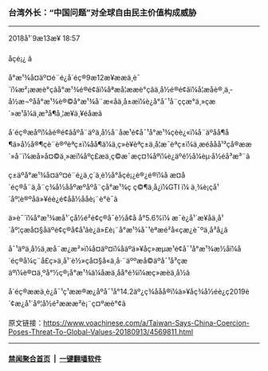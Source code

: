 ### 台湾外长：“中国问题”对全球自由民主价值构成威胁
------------------------

<div class="published">
 <span class="date" title="ä¸­å½æ¶é´">
  <time datetime="2018-09-13T18:57:03+08:00">
   2018å¹´9æ13æ¥ 18:57
  </time>
 </span>
</div>
<br/>
<div class="wsw">
 <span class="dateline">
  åçé¡¿ â
 </span>
 <p>
  å°æ¹¾å¤äº¤é¨é¿å´éç®9æ12æ¥ææä¸è¯´ï¼æ²¡ææè°çâå°æ¹¾é®é¢âï¼åªæå¦ææè°çâä¸­å½é®é¢âï¼å¦æåè®¸ä¸­å½æ¬ºåå°æ¹¾è®©å°æ¹¾å¨æ«åä¸å±æï¼è¿å°å¯¹å¨ççæ°ä¸»çæ´»æ¹å¼ä¸æ³å¶å¸¦æ¥ä¸¥éåæã
 </p>
 <p>
  å´éç®æåºï¼âé®é¢âåºå¨äºä¸­å½å¨åæ¹é¢å¯¹å°æ¹¾çèè¿«ï¼å¨äºåå¶å¶ä»å½å®¶çè¨è®ºèªç±ï¼åå¶ä¼ä¸ç»è¥èªç±ä¸å­¦æ¯èªç±ï¼ä¸æ­éååå¹³çå®ææ´»å¨ï¼æå»å¤©ä¸»æï¼åºç£æä¸ç©æ¯æç¤¾åºï¼è¿äºé½å¼èµ·å½éå³æ³¨ã
 </p>
 <p>
  ç±äºå°æ¹¾å¤äº¤é¨é¿ä¸ç´ä¸è½å°åçé¡¿è®¿é®ï¼å æ­¤å´éç®å¨ä¸å¨ç¾å½ååºæºåºå¨çå°æ¹¾ç ç©¶ä¸­å¿ï¼GTI ï¼ ä¸¾è¡çå¹´åº¦è®ºåä»¥éè¿é¢åå½ååè¡¨è°è¯ã
 </p>
 <p>
  ä»è¯´ï¼å°æ¹¾æå¹´çå½é²é¢ç®å¯è½å¢å å°5.6%ï¼ æ¯è¿å¹´æ¥åä¸å¹´åº¦çæå¤§åäºé¢ç®å¢å¹ãè¿ä»£è¡¨å°æ¹¾å¯¹èªæé²å«çæ¿è¯ºä¸å³å¿ã
 </p>
 <p>
  å¯¹äºä¸­å½ä¸æ­å¨æ¿æ²»ï¼å¤äº¤ï¼åäºä»¥åç»æµæ¹é¢å¯¹å°æ¹¾æ½åï¼å´éç®å¼ç¨å£ç»ä¸­å¹´è½»çå¤§å«ä¸å·¨äººæ­å©äºå¯¹å³çæäºï¼è®¤ä¸ºå°½ç®¡å°æ¹¾ä¼åæä¸åå°é¾ï¼æç»æèä¸­å½ã
 </p>
 <p>
  å´éç®ææä¸è¿å¯¹ç¹ææ®æ¿åºå¯¹å°14.2äº¿ç¾ååå®ï¼ä»¥åç¾å½éè¿ç2019è´¢æ¿å¹´åº¦å½é²æææ³è¡¨ç¤ºæè°¢ã
 </p>
</div>

原文链接：https://www.voachinese.com/a/Taiwan-Says-China-Coercion-Poses-Threat-To-Global-Values-20180913/4569811.html


------------------------
#### [禁闻聚合首页](https://github.com/gfw-breaker/banned-news/blob/master/README.md) &nbsp;|&nbsp;  [一键翻墙软件](https://github.com/gfw-breaker/nogfw/blob/master/README.md)